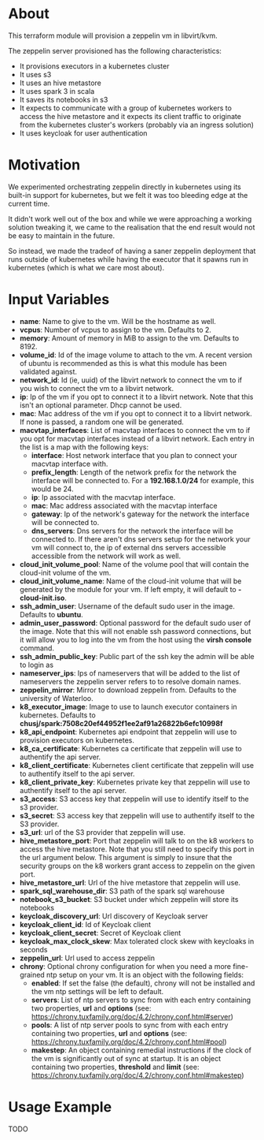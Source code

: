 # About

This terraform module will provision a zeppelin vm in libvirt/kvm.

The zeppelin server provisioned has the following characteristics:
- It provisions executors in a kubernetes cluster
- It uses s3
- It uses an hive metastore
- It uses spark 3 in scala
- It saves its notebooks in s3
- It expects to communicate with a group of kubernetes workers to access the hive metastore and it expects its client traffic to originate from the kubernetes cluster's workers (probably via an ingress solution)
- It uses keycloak for user authentication

# Motivation

We experimented orchestrating zeppelin directly in kubernetes using its built-in support for kubernetes, but we felt it was too bleeding edge at the current time.

It didn't work well out of the box and while we were approaching a working solution tweaking it, we came to the realisation that the end result would not be easy to maintain in the future.

So instead, we made the tradeof of having a saner zeppelin deployment that runs outside of kubernetes while having the executor that it spawns run in kubernetes (which is what we care most about).

# Input Variables

- **name**: Name to give to the vm. Will be the hostname as well.
- **vcpus**: Number of vcpus to assign to the vm. Defaults to 2.
- **memory**: Amount of memory in MiB to assign to the vm. Defaults to 8192.
- **volume_id**: Id of the image volume to attach to the vm. A recent version of ubuntu is recommended as this is what this module has been validated against.
- **network_id**: Id (ie, uuid) of the libvirt network to connect the vm to if you wish to connect the vm to a libvirt network.
- **ip**: Ip of the vm if you opt to connect it to a libvirt network. Note that this isn't an optional parameter. Dhcp cannot be used.
- **mac**: Mac address of the vm if you opt to connect it to a libvirt network. If none is passed, a random one will be generated.
- **macvtap_interfaces**: List of macvtap interfaces to connect the vm to if you opt for macvtap interfaces instead of a libvirt network. Each entry in the list is a map with the following keys:
  - **interface**: Host network interface that you plan to connect your macvtap interface with.
  - **prefix_length**: Length of the network prefix for the network the interface will be connected to. For a **192.168.1.0/24** for example, this would be 24.
  - **ip**: Ip associated with the macvtap interface. 
  - **mac**: Mac address associated with the macvtap interface
  - **gateway**: Ip of the network's gateway for the network the interface will be connected to.
  - **dns_servers**: Dns servers for the network the interface will be connected to. If there aren't dns servers setup for the network your vm will connect to, the ip of external dns servers accessible accessible from the network will work as well.
- **cloud_init_volume_pool**: Name of the volume pool that will contain the cloud-init volume of the vm.
- **cloud_init_volume_name**: Name of the cloud-init volume that will be generated by the module for your vm. If left empty, it will default to **<name>-cloud-init.iso**.
- **ssh_admin_user**: Username of the default sudo user in the image. Defaults to **ubuntu**.
- **admin_user_password**: Optional password for the default sudo user of the image. Note that this will not enable ssh password connections, but it will allow you to log into the vm from the host using the **virsh console** command.
- **ssh_admin_public_key**: Public part of the ssh key the admin will be able to login as
- **nameserver_ips**: Ips of nameservers that will be added to the list of nameservers the zeppelin server refers to to resolve domain names.
- **zeppelin_mirror**: Mirror to download zeppelin from. Defaults to the university of Waterloo.
- **k8_executor_image**: Image to use to launch executor containers in kubernetes. Defaults to **chusj/spark:7508c20ef44952f1ee2af91a26822b6efc10998f**
- **k8_api_endpoint**: Kubernetes api endpoint that zeppelin will use to provision executors on kubernetes.
- **k8_ca_certificate**: Kubernetes ca certificate that zeppelin will use to authentify the api server.
- **k8_client_certificate**: Kubernetes client certificate that zeppelin will use to authentify itself to the api server.
- **k8_client_private_key**: Kubernetes private key that zeppelin will use to authentify itself to the api server.
- **s3_access**: S3 access key that zeppelin will use to identify itself to the s3 provider.
- **s3_secret**: S3 access key that zeppelin will use to authentify itself to the S3 provider.
- **s3_url**: url of the S3 provider that zeppelin will use.
- **hive_metastore_port**: Port that zeppelin will talk to on the k8 workers to access the hive metastore. Note that you still need to specify this port in the url argument below. This argument is simply to insure that the security groups on the k8 workers grant access to zeppelin on the given port.
- **hive_metastore_url**: Url of the hive metastore that zeppelin will use.
- **spark_sql_warehouse_dir**: S3 path of the spark sql warehouse
- **notebook_s3_bucket**: S3 bucket under which zeppelin will store its notebooks
- **keycloak_discovery_url**: Url discovery of Keycloak server
- **keycloak_client_id**: Id of Keycloak client
- **keycloak_client_secret**: Secret of Keycloak client
- **keycloak_max_clock_skew**: Max tolerated clock skew with keycloaks in seconds
- **zeppelin_url**: Url used to access zeppelin
- **chrony**: Optional chrony configuration for when you need a more fine-grained ntp setup on your vm. It is an object with the following fields:
  - **enabled**: If set the false (the default), chrony will not be installed and the vm ntp settings will be left to default.
  - **servers**: List of ntp servers to sync from with each entry containing two properties, **url** and **options** (see: https://chrony.tuxfamily.org/doc/4.2/chrony.conf.html#server)
  - **pools**: A list of ntp server pools to sync from with each entry containing two properties, **url** and **options** (see: https://chrony.tuxfamily.org/doc/4.2/chrony.conf.html#pool)
  - **makestep**: An object containing remedial instructions if the clock of the vm is significantly out of sync at startup. It is an object containing two properties, **threshold** and **limit** (see: https://chrony.tuxfamily.org/doc/4.2/chrony.conf.html#makestep)

# Usage Example

TODO
